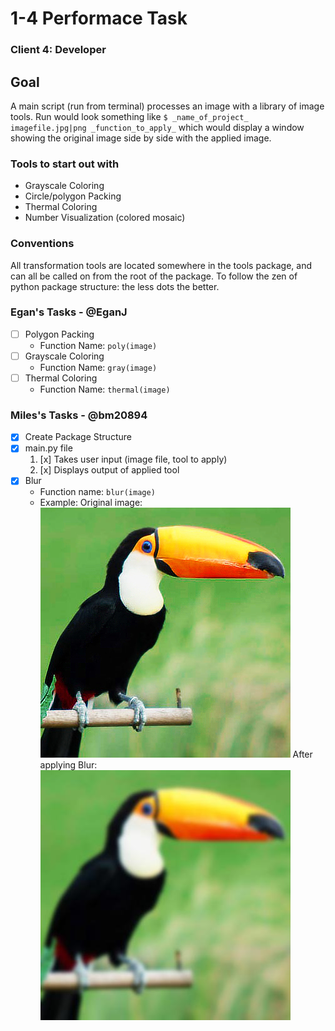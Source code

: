 # 1-4 Performace Task
### Client 4: Developer

## Goal
A main script (run from terminal) processes an image with a library of image tools. Run would look something like `$ _name_of_project_ imagefile.jpg|png _function_to_apply_` which would display a window showing the original image side by side with the applied image.

### Tools to start out with
* Grayscale Coloring 
* Circle/polygon Packing
* Thermal Coloring
* Number Visualization (colored mosaic)

### Conventions
All transformation tools are located somewhere in the tools package, and can all be called on from the root of the package. To follow the zen of python package structure: the less dots the better.

### Egan's Tasks - @EganJ
* [ ] Polygon Packing
	* Function Name: `poly(image)`
* [ ] Grayscale Coloring
	* Function Name: `gray(image)`
* [ ] Thermal Coloring
	* Function Name: `thermal(image)`

### Miles's Tasks - @bm20894
* [x] Create Package Structure
* [x] main.py file
	1. [x] Takes user input (image file, tool to apply)
	1. [x] Displays output of applied tool
* [x] Blur
	* Function name: `blur(image)`
	* Example:
		Original image: ![toucan](tools/bin/toucan.jpg)
		After applying Blur: ![toucan blur](tools/bin/toucan_blur.jpg)

